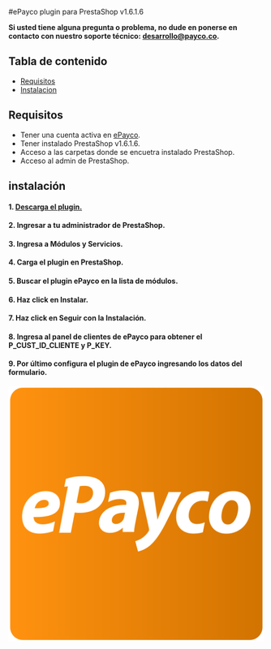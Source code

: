 #ePayco plugin para PrestaShop v1.6.1.6

**Si usted tiene alguna pregunta o problema, no dude en ponerse en contacto con nuestro soporte técnico: desarrollo@payco.co.**

## Tabla de contenido

* [Requisitos](#requisitos)
* [Instalacion](#instalación)

## Requisitos

* Tener una cuenta activa en [ePayco](https://pagaycobra.com).
* Tener instalado PrestaShop v1.6.1.6.
* Acceso a las carpetas donde se encuetra instalado PrestaShop.
* Acceso al admin de PrestaShop.

## instalación

#### 1. [Descarga el plugin.](https://github.com/epayco/Plugin_ePayco_PrestaShop/releases/tag/1.6.1.6)
#### 2. Ingresar a tu administrador de PrestaShop.
#### 3. Ingresa a Módulos y Servicios.
#### 4. Carga el plugin en PrestaShop.
#### 5. Buscar el plugin ePayco en la lista de módulos.
#### 6. Haz click en Instalar.
#### 7. Haz click en Seguir con la Instalación.
#### 8. Ingresa al panel de clientes de ePayco para obtener el P_CUST_ID_CLIENTE y P_KEY.
#### 9. Por último configura el plugin de ePayco ingresando los datos del formulario. 

![Alt text](icono_epayco.png "iamgen decripcion")